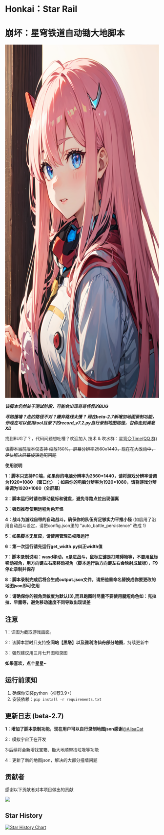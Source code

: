 # Honkai：Star Rail
# 崩坏：星穹铁道自动锄大地脚本
<img alt="LOGO" src="./temp/love!.png" width="768" height="1152" />


*****该脚本仍然处于测试阶段，可能会出现奇奇怪怪的BUG*****

***寻路撞墙？走的路径不对？嫌弃路线太慢？ 现在beta-2.7新增加地图录制功能，你现在可以使用tool目录下的record_v7.2.py自行录制地图路径，包你走到满意 XD***

找到BUG了？，代码问题想吐槽？欢迎加入 技术 & 吹水群：[星穹◇Time(QQ 群)](https://qm.qq.com/cgi-bin/qm/qr?k=xdCO46fHlVcY7D2L7elXzqcxL3nyTGnW&jump_from=webapi&authKey=uWZooQ2szv+nG/re7luCKn8LW1KibSb0vvi0FycA45Mglm5AGM1GP2iJ+SiWmDwg)<br>

~~该脚本当前版本仅支持 缩放150%，屏幕分辨率2560x1440，现在在大改动中，尽快解决屏幕旋转适配问题~~

****使用说明****

**1：脚本只支持PC端，如果你的电脑分辨率为2560\*1440，请将游戏分辨率请调为1920\*1080 （窗口化） ；如果你的电脑分辨率为1920\*1080，请将游戏分辨率调为1920\*1080（全屏幕）**

**2：脚本运行时请勿移动鼠标和键盘，避免寻路点位出现偏离** 

**3：强烈推荐使用远程角色开怪**

**4：战斗为游戏自带的自动战斗，确保你的队伍有足够实力平推小怪** 
(如启用了沿用自动战斗设定，请把config.json里的 "auto_battle_persistence" 改成 1) 

**5：如果脚本无反应，请使用管理员权限运行**

**6：第一次运行请先运行get_width.py纠正width值**

**7：脚本录制说明：wasd移动，x是进战斗，鼠标左键是打障碍物等，不要用鼠标移动视角，用方向键左右来移动视角（脚本运行后方向键左右会映射成鼠标），F9停止录制并保存**

**8：脚本录制完成后将会生成output.json文件，请把他重命名替换成你要更改的地图json即可使用** 

**9：请确保你的视角灵敏度为默认(3),而且跑图时尽量不要使用腿短角色如：克拉拉、早露等，避免移动速度不同导致出现误差**
 
 
 ## 注意
 
 1：识图为截取游戏画面。
 
 2：该脚本暂时只支持**空间站【黑塔】以及雅利洛仙舟部分地图**，持续更新中
 
 3：强烈建议用三月七开图和录图
 
 ****如果喜欢，点个星星~****

## 运行前须知

1. 确保你安装python（推荐3.9+）
2. 安装依赖：`pip install -r requirements.txt`

## 更新日志 (beta-2.7)

**1：增加了脚本录制功能，现在用户可以自行录制地图json感谢**[@AlisaCat](https://github.com/AlisaCat-S)<br>

2：模拟宇宙正在开发

3:后续将会新增找宝箱、锄大地顺带捡垃圾等功能

4：更新了新的地图json，解决的大部分撞墙问题

## 贡献者

感谢以下贡献者对本项目做出的贡献

<a href="https://github.com/Starry-Wind/Honkai-Star-Rail/graphs/contributors">
  <img src="https://contrib.rocks/image?repo=Starry-Wind/Honkai-Star-Rail" />

</a>

## Star History

[![Star History Chart](https://api.star-history.com/svg?repos=Starry-Wind/Honkai-Star-Rail&type=Date)](https://star-history.com/#Starry-Wind/Honkai-Star-Rail&Date)
